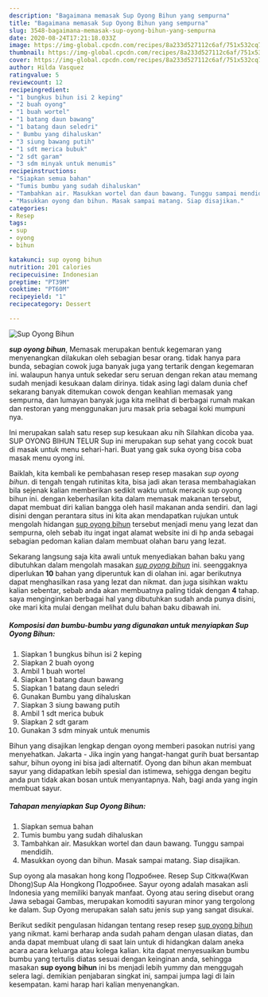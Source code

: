 ```yaml
---
description: "Bagaimana memasak Sup Oyong Bihun yang sempurna"
title: "Bagaimana memasak Sup Oyong Bihun yang sempurna"
slug: 3548-bagaimana-memasak-sup-oyong-bihun-yang-sempurna
date: 2020-08-24T17:21:18.033Z
image: https://img-global.cpcdn.com/recipes/8a233d527112c6af/751x532cq70/sup-oyong-bihun-foto-resep-utama.jpg
thumbnail: https://img-global.cpcdn.com/recipes/8a233d527112c6af/751x532cq70/sup-oyong-bihun-foto-resep-utama.jpg
cover: https://img-global.cpcdn.com/recipes/8a233d527112c6af/751x532cq70/sup-oyong-bihun-foto-resep-utama.jpg
author: Hilda Vasquez
ratingvalue: 5
reviewcount: 12
recipeingredient:
- "1 bungkus bihun isi 2 keping"
- "2 buah oyong"
- "1 buah wortel"
- "1 batang daun bawang"
- "1 batang daun seledri"
- " Bumbu yang dihaluskan"
- "3 siung bawang putih"
- "1 sdt merica bubuk"
- "2 sdt garam"
- "3 sdm minyak untuk menumis"
recipeinstructions:
- "Siapkan semua bahan"
- "Tumis bumbu yang sudah dihaluskan"
- "Tambahkan air. Masukkan wortel dan daun bawang. Tunggu sampai mendidih."
- "Masukkan oyong dan bihun. Masak sampai matang. Siap disajikan."
categories:
- Resep
tags:
- sup
- oyong
- bihun

katakunci: sup oyong bihun 
nutrition: 201 calories
recipecuisine: Indonesian
preptime: "PT39M"
cooktime: "PT60M"
recipeyield: "1"
recipecategory: Dessert

---
```



![Sup Oyong Bihun](https://img-global.cpcdn.com/recipes/8a233d527112c6af/751x532cq70/sup-oyong-bihun-foto-resep-utama.jpg)

<b><i>sup oyong bihun</i></b>, Memasak merupakan bentuk kegemaran yang menyenangkan dilakukan oleh sebagian besar orang. tidak hanya para bunda, sebagian cowok juga banyak juga yang tertarik dengan kegemaran ini. walaupun hanya untuk sekedar seru seruan dengan rekan atau memang sudah menjadi kesukaan dalam dirinya. tidak asing lagi dalam dunia chef sekarang banyak ditemukan cowok dengan keahlian memasak yang sempurna, dan lumayan banyak juga kita melihat di berbagai rumah makan dan restoran yang menggunakan juru masak pria sebagai koki mumpuni nya.

Ini merupakan salah satu resep sup kesukaan aku nih Silahkan dicoba yaa. SUP OYONG BIHUN TELUR Sup ini merupakan sup sehat yang cocok buat di masak untuk menu sehari-hari. Buat yang gak suka oyong bisa coba masak menu oyong ini.

Baiklah, kita kembali ke pembahasan resep resep masakan <i>sup oyong bihun</i>. di tengah tengah rutinitas kita, bisa jadi akan terasa membahagiakan bila sejenak kalian memberikan sedikit waktu untuk meracik sup oyong bihun ini. dengan keberhasilan kita dalam memasak makanan tersebut, dapat membuat diri kalian bangga oleh hasil makanan anda sendiri. dan lagi disini dengan perantara situs ini kita akan mendapatkan rujukan untuk mengolah hidangan <u>sup oyong bihun</u> tersebut menjadi menu yang lezat dan sempurna, oleh sebab itu ingat ingat alamat website ini di hp anda sebagai sebagian pedoman kalian dalam membuat olahan baru yang lezat.


Sekarang langsung saja kita awali untuk menyediakan bahan baku yang dibutuhkan dalam mengolah masakan <u><i>sup oyong bihun</i></u> ini. seenggaknya diperlukan <b>10</b> bahan yang diperuntuk kan di olahan ini. agar berikutnya dapat menghasilkan rasa yang lezat dan nikmat. dan juga sisihkan waktu kalian sebentar, sebab anda akan membuatnya paling tidak dengan <b>4</b> tahap. saya menginginkan berbagai hal yang dibutuhkan sudah anda punya disini, oke mari kita mulai dengan melihat dulu bahan baku dibawah ini.

<!--inarticleads1-->

##### Komposisi dan bumbu-bumbu yang digunakan untuk menyiapkan Sup Oyong Bihun:

1. Siapkan 1 bungkus bihun isi 2 keping
1. Siapkan 2 buah oyong
1. Ambil 1 buah wortel
1. Siapkan 1 batang daun bawang
1. Siapkan 1 batang daun seledri
1. Gunakan  Bumbu yang dihaluskan
1. Siapkan 3 siung bawang putih
1. Ambil 1 sdt merica bubuk
1. Siapkan 2 sdt garam
1. Gunakan 3 sdm minyak untuk menumis


Bihun yang disajikan lengkap dengan oyong memberi pasokan nutrisi yang menyehatkan. Jakarta - Jika ingin yang hangat-hangat gurih buat bersantap sahur, bihun oyong ini bisa jadi alternatif. Oyong dan bihun akan membuat sayur yang didapatkan lebih spesial dan istimewa, sehigga dengan begitu anda pun tidak akan bosan untuk menyantapnya. Nah, bagi anda yang ingin membuat sayur. 

<!--inarticleads2-->

##### Tahapan menyiapkan Sup Oyong Bihun:

1. Siapkan semua bahan
1. Tumis bumbu yang sudah dihaluskan
1. Tambahkan air. Masukkan wortel dan daun bawang. Tunggu sampai mendidih.
1. Masukkan oyong dan bihun. Masak sampai matang. Siap disajikan.


Sup oyong ala masakan hong kong Подробнее. Resep Sup Citkwa(Kwan Dhong)Sup Ala Hongkong Подробнее. Sayur oyong adalah masakan asli Indonesia yang memiliki banyak manfaat. Oyong atau sering disebut orang Jawa sebagai Gambas, merupakan komoditi sayuran minor yang tergolong ke dalam. Sup Oyong merupakan salah satu jenis sup yang sangat disukai. 

Berikut sedikit pengulasan hidangan tentang resep resep <u>sup oyong bihun</u> yang nikmat. kami berharap anda sudah paham dengan ulasan diatas, dan anda dapat membuat ulang di saat lain untuk di hidangkan dalam aneka acara acara keluarga atau kolega kalian. kita dapat menyesuaikan bumbu bumbu yang tertulis diatas sesuai dengan keinginan anda, sehingga masakan <b>sup oyong bihun</b> ini bs menjadi lebih yummy dan menggugah selera lagi. demikian penjabaran singkat ini, sampai jumpa lagi di lain kesempatan. kami harap hari kalian menyenangkan.
